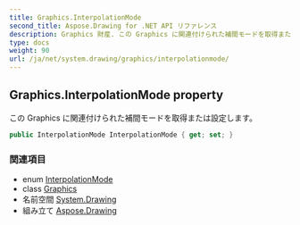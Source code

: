 ```yaml
---
title: Graphics.InterpolationMode
second_title: Aspose.Drawing for .NET API リファレンス
description: Graphics 財産. この Graphics に関連付けられた補間モードを取得または設定します
type: docs
weight: 90
url: /ja/net/system.drawing/graphics/interpolationmode/
---
```

## Graphics.InterpolationMode property

この Graphics に関連付けられた補間モードを取得または設定します。

```csharp
public InterpolationMode InterpolationMode { get; set; }
```

### 関連項目

* enum [InterpolationMode](../../../system.drawing.drawing2d/interpolationmode/)
* class [Graphics](../)
* 名前空間 [System.Drawing](../../graphics/)
* 組み立て [Aspose.Drawing](../../../)


